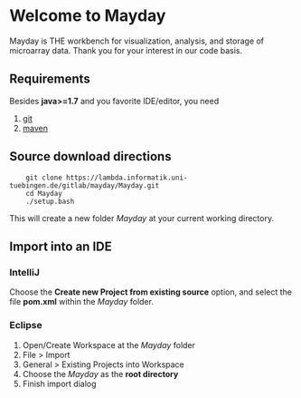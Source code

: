 # Welcome to Mayday

Mayday is THE workbench for visualization, analysis, and storage of microarray
data. Thank you for your interest in our code basis.

## Requirements

Besides **java>=1.7** and you favorite IDE/editor, you need

1. [git](https://git-scm.com/book/en/v2/Getting-Started-Installing-Git)
2. [maven](https://maven.apache.org/install.html)

## Source download directions

        git clone https://lambda.informatik.uni-tuebingen.de/gitlab/mayday/Mayday.git
        cd Mayday
        ./setup.bash

This will create a new folder *Mayday* at your current working directory.

## Import into an IDE

### IntelliJ

Choose the **Create new Project from existing source** option, and
select the file **pom.xml** within the *Mayday* folder.

### Eclipse

1. Open/Create Workspace at the *Mayday* folder
2. File > Import
3. General > Existing Projects into Workspace
4. Choose the *Mayday* as the **root directory**
5. Finish import dialog
